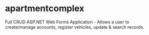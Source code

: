 # apartmentcomplex
Full CRUD ASP.NET Web Forms Application - Allows a user to create/manage accounts, register vehicles, update &amp; search records. 
